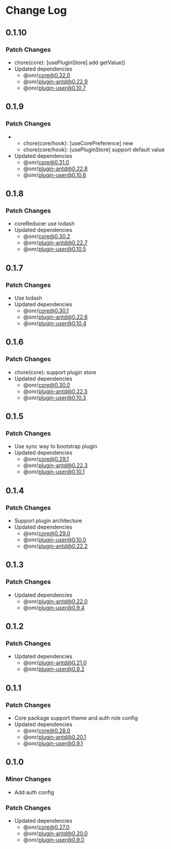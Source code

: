 # Change Log

## 0.1.10

### Patch Changes

- chore(core): [usePluginStore] add getValue()
- Updated dependencies
  - @onr/core@0.32.0
  - @onr/plugin-antd@0.22.9
  - @onr/plugin-user@0.10.7

## 0.1.9

### Patch Changes

- - chore(core/hook): [useCorePreference] new
  - chore(core/hook): [usePluginStore] support default value
- Updated dependencies
  - @onr/core@0.31.0
  - @onr/plugin-antd@0.22.8
  - @onr/plugin-user@0.10.6

## 0.1.8

### Patch Changes

- coreReducer use lodash
- Updated dependencies
  - @onr/core@0.30.2
  - @onr/plugin-antd@0.22.7
  - @onr/plugin-user@0.10.5

## 0.1.7

### Patch Changes

- Use lodash
- Updated dependencies
  - @onr/core@0.30.1
  - @onr/plugin-antd@0.22.6
  - @onr/plugin-user@0.10.4

## 0.1.6

### Patch Changes

- chore(core): support plugin store
- Updated dependencies
  - @onr/core@0.30.0
  - @onr/plugin-antd@0.22.5
  - @onr/plugin-user@0.10.3

## 0.1.5

### Patch Changes

- Use sync way to bootstrap plugin
- Updated dependencies
  - @onr/core@0.29.1
  - @onr/plugin-antd@0.22.3
  - @onr/plugin-user@0.10.1

## 0.1.4

### Patch Changes

- Support plugin architecture
- Updated dependencies
  - @onr/core@0.29.0
  - @onr/plugin-user@0.10.0
  - @onr/plugin-antd@0.22.2

## 0.1.3

### Patch Changes

- Updated dependencies
  - @onr/plugin-antd@0.22.0
  - @onr/plugin-user@0.9.4

## 0.1.2

### Patch Changes

- Updated dependencies
  - @onr/plugin-antd@0.21.0
  - @onr/plugin-user@0.9.2

## 0.1.1

### Patch Changes

- Core package support theme and auth role config
- Updated dependencies
  - @onr/core@0.28.0
  - @onr/plugin-antd@0.20.1
  - @onr/plugin-user@0.9.1

## 0.1.0

### Minor Changes

- Add auth config

### Patch Changes

- Updated dependencies
  - @onr/core@0.27.0
  - @onr/plugin-antd@0.20.0
  - @onr/plugin-user@0.9.0

